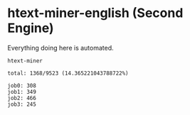 # htext-miner-english (Second Engine)

Everything doing here is automated.

```
htext-miner

total: 1368/9523 (14.365221043788722%)

job0: 308
job1: 349
job2: 466
job3: 245
```